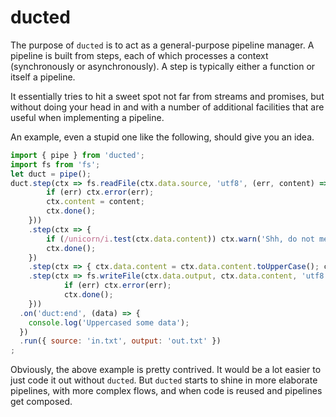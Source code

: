 
# ducted

The purpose of `ducted` is to act as a general-purpose pipeline manager. A pipeline is built from
steps, each of which processes a context (synchronously or asynchronously). A step is typically
either a function or itself a pipeline.

It essentially tries to hit a sweet spot not far from streams and promises, but without doing
your head in and with a number of additional facilities that are useful when implementing a
pipeline.

An example, even a stupid one like the following, should give you an idea.

```js
import { pipe } from 'ducted';
import fs from 'fs';
let duct = pipe();
duct.step(ctx => fs.readFile(ctx.data.source, 'utf8', (err, content) => {
        if (err) ctx.error(err);
        ctx.content = content;
        ctx.done();
    }))
    .step(ctx => {
        if (/unicorn/i.test(ctx.data.content)) ctx.warn('Shh, do not mention the unicorns.');
        ctx.done();
    })
    .step(ctx => { ctx.data.content = ctx.data.content.toUpperCase(); ctx.done(); })
    .step(ctx => fs.writeFile(ctx.data.output, ctx.data.content, 'utf8', (err) => {
            if (err) ctx.error(err);
            ctx.done();
    }))
  .on('duct:end', (data) => {
    console.log('Uppercased some data');
  })
  .run({ source: 'in.txt', output: 'out.txt' })
;
```

Obviously, the above example is pretty contrived. It would be a lot easier to just code it out
without `ducted`. But `ducted` starts to shine in more elaborate pipelines, with more complex
flows, and when code is reused and pipelines get composed.
